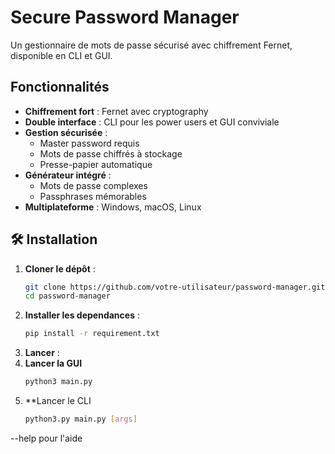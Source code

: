 # Secure Password Manager

Un gestionnaire de mots de passe sécurisé avec chiffrement Fernet, disponible en CLI et GUI.

## Fonctionnalités

- **Chiffrement fort** : Fernet avec cryptography
- **Double interface** : CLI pour les power users et GUI conviviale
- **Gestion sécurisée** :
  - Master password requis
  - Mots de passe chiffrés à stockage
  - Presse-papier automatique
- **Générateur intégré** :
  - Mots de passe complexes
  - Passphrases mémorables
- **Multiplateforme** : Windows, macOS, Linux

## 🛠 Installation

1. **Cloner le dépôt** :
   ```bash
   git clone https://github.com/votre-utilisateur/password-manager.git
   cd password-manager

2. **Installer les dependances** :
    ```bash
    pip install -r requirement.txt

3. **Lancer** :
  1. **Lancer la GUI**
      ```bash
      python3 main.py
  2. **Lancer le CLI
     ```bash
     python3.py main.py [args]

  --help pour l'aide
